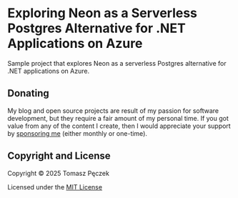 # Exploring Neon as a Serverless Postgres Alternative for .NET Applications on Azure

Sample project that explores Neon as a serverless Postgres alternative for .NET applications on Azure.

## Donating

My blog and open source projects are result of my passion for software development, but they require a fair amount of my personal time. If you got value from any of the content I create, then I would appreciate your support by [sponsoring me](https://github.com/sponsors/tpeczek) (either monthly or one-time).

## Copyright and License

Copyright © 2025 Tomasz Pęczek

Licensed under the [MIT License](https://github.com/tpeczek/demo-neon-for-net-applications-on-azure/blob/master/LICENSE.md)